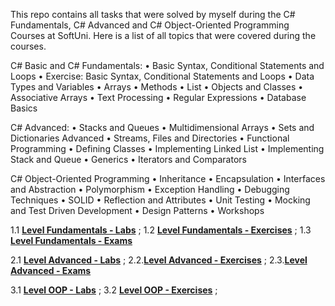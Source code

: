 This repo contains all tasks that were solved by myself during the C# Fundamentals, C# Advanced and C# Object-Oriented Programming Courses at SoftUni. Here is a list of all topics that were covered during the courses.

C# Basic and C# Fundamentals: • Basic Syntax, Conditional Statements and Loops • Exercise: Basic Syntax, Conditional Statements and Loops • Data Types and Variables • Arrays • Methods • List • Objects and Classes • Associative Arrays • Text Processing • Regular Expressions • Database Basics

C# Advanced: • Stacks and Queues • Multidimensional Arrays • Sets and Dictionaries Advanced • Streams, Files and Directories • Functional Programming • Defining Classes • Implementing Linked List • Implementing Stack and Queue • Generics • Iterators and Comparators

C# Object-Oriented Programming • Inheritance • Encapsulation • Interfaces and Abstraction • Polymorphism • Exception Handling • Debugging Techniques • SOLID • Reflection and Attributes • Unit Testing • Mocking and Test Driven Development • Design Patterns • Workshops

1.1 [**Level Fundamentals - Labs**](https://github.com/Dilyan-Iliev/SoftUni-Csharp/tree/main/Level-Fundamentals/Labs) ;
1.2 [**Level Fundamentals - Exercises**](https://github.com/Dilyan-Iliev/SoftUni-Csharp/tree/main/Level-Fundamentals/Exercises) ;
1.3 [**Level Fundamentals - Exams**](https://github.com/Dilyan-Iliev/SoftUni-Csharp/tree/main/Level-Fundamentals/Exams)

2.1 [**Level Advanced - Labs**](https://github.com/Dilyan-Iliev/SoftUni-Csharp/tree/main/Level-Advanced/Labs) ;
2.2.[**Level Advanced - Exercises**](https://github.com/Dilyan-Iliev/SoftUni-Csharp/tree/main/Level-Advanced/Exercises) ;
2.3.[**Level Advanced - Exams**](https://github.com/Dilyan-Iliev/SoftUni-Csharp/tree/main/Level-Advanced/Exams)

3.1 [**Level OOP - Labs**](https://github.com/Dilyan-Iliev/SoftUni-Csharp/tree/main/Level-OOP/Labs) ;
3.2 [**Level OOP - Exercises**](https://github.com/Dilyan-Iliev/SoftUni-Csharp/tree/main/Level-OOP/Exercises) ;

